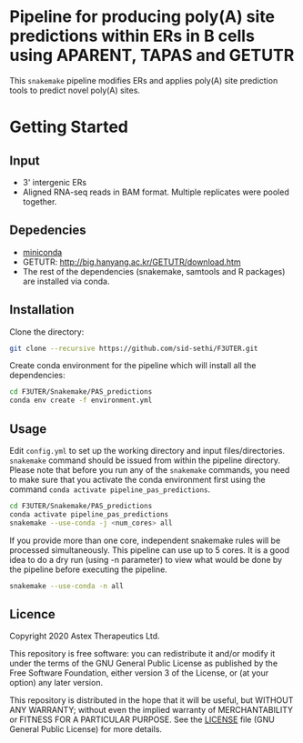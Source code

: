 # Pipeline for producing poly(A) site predictions within ERs in B cells using APARENT, TAPAS and GETUTR

This `snakemake` pipeline modifies ERs and applies poly(A) site prediction tools to predict novel poly(A) sites.

# Getting Started

## Input
- 3' intergenic ERs
- Aligned RNA-seq reads in BAM format. Multiple replicates were pooled together.

## Depedencies

- [miniconda](https://conda.io/miniconda.html)
- GETUTR: http://big.hanyang.ac.kr/GETUTR/download.htm
- The rest of the dependencies (snakemake, samtools and R packages) are installed via conda.

## Installation

Clone the directory:

```bash
git clone --recursive https://github.com/sid-sethi/F3UTER.git
```

Create conda environment for the pipeline which will install all the dependencies:

```bash
cd F3UTER/Snakemake/PAS_predictions
conda env create -f environment.yml
```

## Usage

Edit `config.yml` to set up the working directory and input files/directories. `snakemake` command should be issued from within the pipeline directory. Please note that before you run any of the `snakemake` commands, you need to make sure that you activate the conda environment first using the command `conda activate pipeline_pas_predictions`.

```bash
cd F3UTER/Snakemake/PAS_predictions
conda activate pipeline_pas_predictions
snakemake --use-conda -j <num_cores> all
```
If you provide more than one core, independent snakemake rules will be processed simultaneously. This pipeline can use up to 5 cores. It is a good idea to do a dry run (using -n parameter) to view what would be done by the pipeline before executing the pipeline.

```bash
snakemake --use-conda -n all
```

## Licence

Copyright 2020 Astex Therapeutics Ltd.

This repository is free software: you can redistribute it and/or modify it under the terms of the GNU General Public License as published by the Free Software Foundation, either version 3 of the License, or (at your option) any later version.

This repository is distributed in the hope that it will be useful, but WITHOUT ANY WARRANTY; without even the implied warranty of MERCHANTABILITY or FITNESS FOR A PARTICULAR PURPOSE. See the [LICENSE](LICENSE) file (GNU General Public License) for more details.
